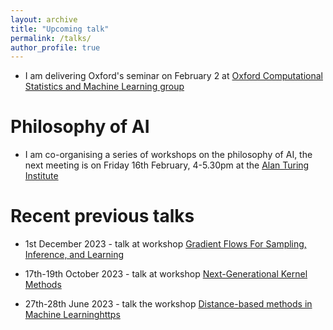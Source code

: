 ```yaml
---
layout: archive
title: "Upcoming talk"
permalink: /talks/
author_profile: true
---
```



* I am delivering Oxford's seminar on February 2 at [Oxford Computational Statistics and Machine Learning group](https://csml.stats.ox.ac.uk/)

Philosophy of AI
======
* I am co-organising a series of workshops on the philosophy of AI, the next meeting is on Friday 16th February, 4-5.30pm at the [Alan Turing Institute](https://www.turing.ac.uk)

Recent previous talks
======

* 1st December 2023 - talk at workshop [Gradient Flows For Sampling, Inference, and Learning](https://rss.org.uk/training-events/events/events-2023/sections/gradient-flows-for-sampling,-inference,-and-learni/#eventoverview)
  
* 17th-19th October 2023 - talk at workshop [Next-Generational 
Kernel Methods](https://sites.google.com/view/ngkm-2023/home)

* 27th-28th June 2023 - talk the workshop [Distance-based methods
in Machine Learninghttps](https://dbmml.github.io/)


